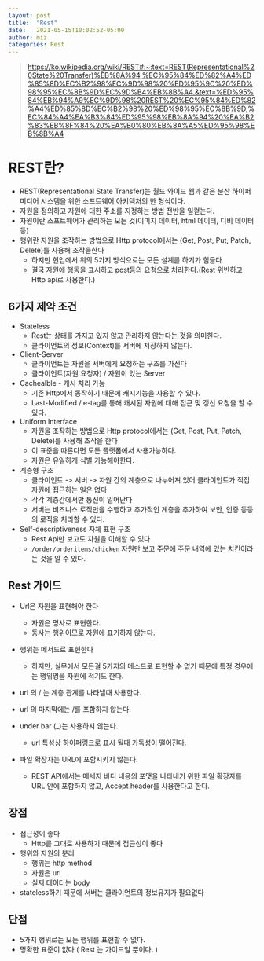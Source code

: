 ```yaml
---
layout: post
title:  "Rest"
date:   2021-05-15T10:02:52-05:00
author: miz
categories: Rest
---
```


>https://ko.wikipedia.org/wiki/REST#:~:text=REST(Representational%20State%20Transfer)%EB%8A%94,%EC%95%84%ED%82%A4%ED%85%8D%EC%B2%98%EC%9D%98%20%ED%95%9C%20%ED%98%95%EC%8B%9D%EC%9D%B4%EB%8B%A4.&text=%ED%95%84%EB%94%A9%EC%9D%98%20REST%20%EC%95%84%ED%82%A4%ED%85%8D%EC%B2%98%20%ED%98%95%EC%8B%9D,%EC%84%A4%EA%B3%84%ED%95%98%EB%8A%94%20%EA%B2%83%EB%8F%84%20%EA%B0%80%EB%8A%A5%ED%95%98%EB%8B%A4

# REST란?
- REST(Representational State Transfer)는 월드 와이드 웹과 같은 분산 하이퍼미디어 시스템을 위한 소프트웨어 아키텍처의 한 형식이다.
- 자원을 정의하고 자원에 대한 주소를 지정하는 방법 전반을 일컫는다.
- 자원이란 소프트웨어가 관리하는 모든 것(이미지 데이터, html 데이터, 디비 데이터 등)
- 행위란 자원을 조작하는 방법으로 Http protocol에서는 (Get, Post, Put, Patch, Delete)를 사용해 조작을한다
    - 하지만 현업에서 위의 5가지 방식으로는 모든 설계를 하기가 힘들다
    - 결국 자원에 행동을 표시하고 post등의 요청으로 처리한다.(Rest 위반하고 Http api로 사용한다.)

## 6가지 제약 조건
- Stateless
    - Rest는 상태를 가지고 있지 않고 관리하지 않는다는 것을 의미힌다.
    - 클라이언트의 정보(Context)를 서버에 저장하지 않는다.
- Client-Server
    - 클라이언트는  자원을 서버에게 요청하는 구조를 가진다
    - 클라이언트(자원 요청자) / 자원이 있는 Server
- Cachealble - 캐시 처리 가능
    - 기존 Http에서 동작하기 때문에 캐시기능을 사용할 수 있다.
    - Last-Modified / e-tag를 통해 캐시된 자원에 대해 접근 및 갱신 요청을 할 수 있다.
- Uniform Interface
    - 자원을 조작하는 방법으로 Http protocol에서는 (Get, Post, Put, Patch, Delete)를 사용해 조작을 한다
    - 이 표준을 따른다면 모든 플랫폼에서 사용가능하다.
    - 자원은 유일하게 식별 가능해야한다.
- 계층형 구조
    - 클라이언트 -> 서버 -> 자원 간의 계층으로 나누어져 있어 클라이언트가 직접 자원에 접근하는 일은 없다
    - 각각 계층간에서만 통신이 일어난다
    - 서버는 비즈니스 로직만을 수행하고 추가적인 계층을 추가하여 보안, 인증 등등의 로직을 처리할 수 있다.
- Self-descriptiveness 자체 표현 구조
    - Rest Api만 보고도 자원을 이해할 수 있다
    - `/order/orderitems/chicken` 자원만 보고 주문에 주문 내역에 있는 치킨이라는 것을 알 수 있다.

## Rest 가이드
- Url은 자원을 표현해야 한다
    - 자원은 명사로 표현한다.
    - 동사는 행위이므로 자원에 표기하지 않는다.

- 행위는 메서드로 표현한다
    - 하지만, 실무에서 모든걸 5가지의 메소드로 표현할 수 없기 때문에 특정 경우에는 행위명을 자원에 적기도 한다.
- url 의 / 는 계층 관계를 나타낼때 사용한다.
- url 의 마지막에는 /를 포함하지 않는다.
- under bar (_)는 사용하지 않는다.
    - url 특성상 하이퍼링크로 표시 될때 가독성이 떨어진다.
- 파일 확장자는 URL에 포함시키지 않는다.
    - REST API에서는 메세지 바디 내용의 포맷을 나타내기 위한 파일 확장자를 URL 안에 포함하지 않고, Accept header를 사용한다고 한다.
    
## 장점
- 접근성이 좋다
    - Http를 그대로 사용하기 때문에 접근성이 좋다
- 행위와 자원의 분리
    - 행위는 http method
    - 자원은 uri
    - 실제 데이터는 body
- stateless하기 때문에 서버는 클라이언트의 정보유지가 필요없다

## 단점
- 5가지 행위로는 모든 행위를 표현할 수 없다.
- 명확한 표준이 없다 ( Rest 는 가이드일 뿐이다. )


